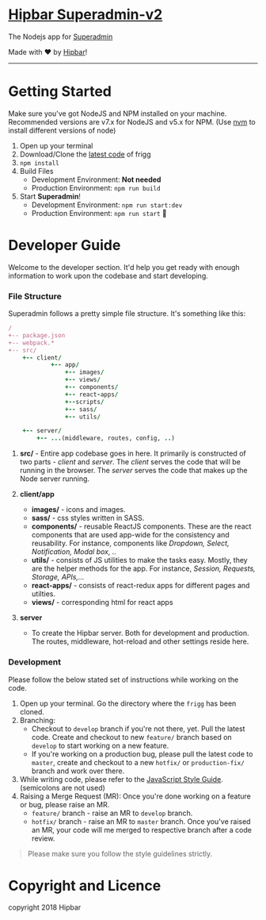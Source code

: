 # [Hipbar Superadmin-v2](https://bitbucket.org/hipbar-dev/frigg)

The Nodejs app for [Superadmin](https://friggs.amebae21.hasura-app.io)

Made with :heart: by [Hipbar](http://hipbar.com)!

-----
# Getting Started
Make sure you've got NodeJS and NPM installed on your machine. Recommended versions are v7.x for NodeJS and v5.x for NPM. (Use [nvm](https://github.com/creationix/nvm) to install different versions of node)


1. Open up your terminal
1. Download/Clone the [latest code](https://bitbucket.org/hipbar-dev/frigg) of frigg
1. `npm install`
1. Build Files
   - Development Environment: **Not needed**
   - Production Environment: `npm run build`
1. Start **Superadmin**!
   - Development Environment: `npm run start:dev`
   - Production Environment: `npm run start` :tada:

# Developer Guide
Welcome to the developer section. It'd help you get ready with enough information to work upon the codebase and start developing.

### File Structure
Superadmin follows a pretty simple file structure. It's something like this:

```ruby
/
+-- package.json
+-- webpack.*
+-- src/
    +-- client/
            +-- app/
                +-- images/
                +-- views/
                +-- components/
                +-- react-apps/
                +--scripts/
            	+-- sass/
            	+-- utils/

    +-- server/
        +-- ...(middleware, routes, config, ..)
```
1. **src/** - Entire app codebase goes in here. It primarily is constructed of two parts - *client* and *server*. The *client* serves the code that will be running in the browser. The *server* serves the code that makes up the Node server running.
1. **client/app**
      - **images/** - icons and images.
      - **sass/** - css styles written in SASS.
      - **components/** - reusable ReactJS components. These are the react components that are used app-wide for the consistency and reusability. For instance, components like *Dropdown, Select, Notification, Modal box, ..*
      - **utils/** - consists of JS utilities to make the tasks easy. Mostly, they are the helper methods for the app. For instance, *Session, Requests, Storage, APIs,...*
      - **react-apps/** - consists of react-redux apps for different pages and utilties.
      - **views/** - corresponding html for react apps

1. **server**
      -  To create the Hipbar server. Both for development and production. The routes, middleware, hot-reload and other settings reside here.

### Development
Please follow the below stated set of instructions while working on the code.

1. Open up your terminal. Go the directory where the `frigg` has been cloned.
1. Branching:
      - Checkout to `develop` branch if you're not there, yet. Pull the latest code. Create and checkout to new `feature/` branch based on `develop` to start working on a new feature.
      - If you're working on a production bug, please pull the latest code to `master`, create and checkout to a new `hotfix/` or `production-fix/` branch and work over there.
1. While writing code, please refer to the [JavaScript Style Guide](https://github.com/airbnb/javascript). (semicolons are not used)
1. Raising a Merge Request (MR): Once you're done working on a feature or bug, please raise an MR.
      - `feature/` branch - raise an MR to `develop` branch.
      - `hotfix/` branch - raise an MR to `master` branch.
  Once you've raised an MR, your code will me merged to respective branch after a code review.
> Please make sure you follow the style guidelines strictly.

# Copyright and Licence
copyright 2018 Hipbar
